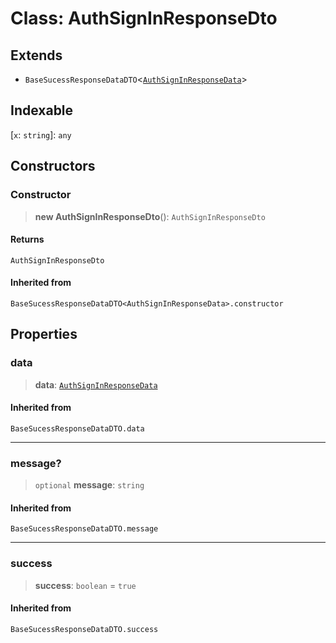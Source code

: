 # Class: AuthSignInResponseDto

## Extends

- `BaseSucessResponseDataDTO`\<[`AuthSignInResponseData`](/api/iam-service-dtos/Class.AuthSignInResponseData.md)\>

## Indexable

\[`x`: `string`\]: `any`

## Constructors

<a id="constructor"></a>

### Constructor

> **new AuthSignInResponseDto**(): `AuthSignInResponseDto`

#### Returns

`AuthSignInResponseDto`

#### Inherited from

`BaseSucessResponseDataDTO<AuthSignInResponseData>.constructor`

## Properties

<a id="data"></a>

### data

> **data**: [`AuthSignInResponseData`](/api/iam-service-dtos/Class.AuthSignInResponseData.md)

#### Inherited from

`BaseSucessResponseDataDTO.data`

---

<a id="message"></a>

### message?

> `optional` **message**: `string`

#### Inherited from

`BaseSucessResponseDataDTO.message`

---

<a id="success"></a>

### success

> **success**: `boolean` = `true`

#### Inherited from

`BaseSucessResponseDataDTO.success`

